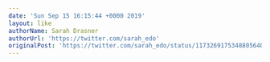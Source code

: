 ```yaml
---
date: 'Sun Sep 15 16:15:44 +0000 2019'
layout: like
authorName: Sarah Drasner
authorUrl: 'https://twitter.com/sarah_edo'
originalPost: 'https://twitter.com/sarah_edo/status/1173269175348805640'
---
```


